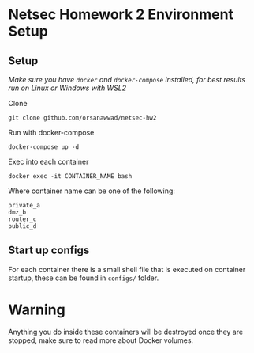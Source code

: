 # Netsec Homework 2 Environment Setup

## Setup

*Make sure you have `docker` and `docker-compose` installed, for best results run on Linux or Windows with WSL2*


Clone

```
git clone github.com/orsanawwad/netsec-hw2
```

Run with docker-compose

```
docker-compose up -d
```

Exec into each container

```
docker exec -it CONTAINER_NAME bash
```

Where container name can be one of the following:

```
private_a
dmz_b
router_c
public_d
```

## Start up configs

For each container there is a small shell file that is executed on container startup, these can be found in `configs/` folder.

# Warning
Anything you do inside these containers will be destroyed once they are stopped, make sure to read more about Docker volumes.
